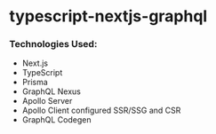 # typescript-nextjs-graphql

### Technologies Used:

- Next.js
- TypeScript
- Prisma
- GraphQL Nexus
- Apollo Server
- Apollo Client configured SSR/SSG and CSR
- GraphQL Codegen
